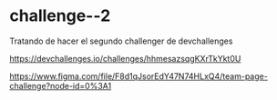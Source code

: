# challenge--2
Tratando de hacer el segundo challenger de devchallenges

https://devchallenges.io/challenges/hhmesazsqgKXrTkYkt0U

https://www.figma.com/file/F8d1qJsorEdY47N74HLxQ4/team-page-challenge?node-id=0%3A1
